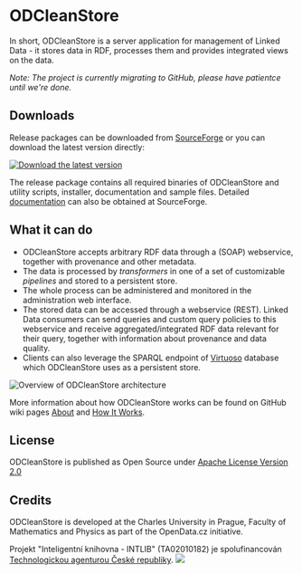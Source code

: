 ODCleanStore
============

In short, ODCleanStore is a server application for management of Linked Data - it stores data in RDF, processes them and provides integrated views on the data.

_Note: The project is currently migrating to GitHub, please have patientce until we're done._

## Downloads

Release packages can be downloaded from [SourceForge](https://sourceforge.net/projects/odcleanstore/files/odcleanstore/) or you can download the latest version directly:

[![Download the latest version](https://raw.github.com/wiki/ODCleanStore/ODCleanStore/images/download.png)](https://sourceforge.net/projects/odcleanstore/files/latest/download?source=files)

The release package contains all required binaries of ODCleanStore and utility scripts, installer, documentation and sample files. Detailed [documentation](http://sourceforge.net/projects/odcleanstore/files/manual/) can also be obtained at SourceForge.



## What it can do

* ODCleanStore accepts arbitrary RDF data through a (SOAP) webservice, together with provenance and other metadata. 
* The data is processed by  _transformers_ in one of a set of customizable  _pipelines_ and stored to a persistent store. 
* The whole process can be administered and monitored in the administration web interface. 
* The stored data can be accessed through a webservice (REST). Linked Data consumers can send queries and custom query policies to this webservice and receive aggregated/integrated RDF data relevant for their query, together with information about provenance and data quality. 
* Clients can also leverage the SPARQL endpoint of [Virtuoso](http://virtuoso.openlinksw.com/) database which ODCleanStore uses as a persistent store.

![Overview of ODCleanStore architecture](https://raw.github.com/wiki/ODCleanStore/ODCleanStore/images/odcs-internal-small.png)

More information about how ODCleanStore works can be found on GitHub wiki pages [About](http://github.com/ODCleanStore/ODCleanStore/wiki/About) and [How It Works](http://github.com/ODCleanStore/ODCleanStore/wiki/How-It-Works).



## License

ODCleanStore is published as Open Source under [Apache License Version 2.0](http://www.apache.org/licenses/LICENSE-2.0.html)

## Credits
ODCleanStore is developed at the Charles University in Prague, Faculty of Mathematics and Physics as part of the OpenData.cz initiative.

Projekt "Inteligentní knihovna - INTLIB" (TA02010182)
je spolufinancován [Technologickou agenturou České republiky](http://tacr.cz/).
![](https://www.tacr.cz/templates/shape5_vertex/images/tacr_eng.png)
        

